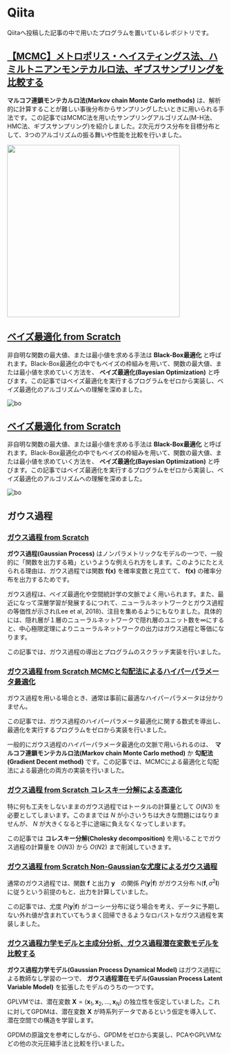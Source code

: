 # Qiita

Qiitaへ投稿した記事の中で用いたプログラムを置いているレポジトリです。

## [【MCMC】メトロポリス・ヘイスティングス法、ハミルトニアンモンテカルロ法、ギブスサンプリングを比較する](https://qiita.com/meltyyyyy/items/b04e5c13a0ea71c2be05)

**マルコフ連鎖モンテカルロ法(Markov chain Monte Carlo methods)** は、解析的に計算することが難しい事後分布からサンプリングしたいときに用いられる手法です。この記事ではMCMC法を用いたサンプリングアルゴリズム(M-H法、HMC法、ギブスサンプリング)を紹介しました。2次元ガウス分布を目標分布として、3つのアルゴリズムの振る舞いや性能を比較を行いました。

<img src=https://user-images.githubusercontent.com/81362789/180633664-0b70caf5-cc49-4801-add1-552348506dec.png width=400>

## [ベイズ最適化 from Scratch](https://qiita.com/meltyyyyy/items/e67f22f98a96e30e5461)

非自明な関数の最大値、または最小値を求める手法は **Black-Box最適化** と呼ばれます。Black-Box最適化の中でもベイズの枠組みを用いて、関数の最大値、または最小値を求めていく方法を、 **ベイズ最適化(Bayesian Optimization)** と呼びます。この記事ではベイズ最適化を実行するプログラムをゼロから実装し、ベイズ最適化のアルゴリズムへの理解を深めました。

![bo](https://user-images.githubusercontent.com/81362789/180634525-8dbcd42b-2896-44fe-85d1-451ab4984205.gif)

## [ベイズ最適化 from Scratch](https://qiita.com/meltyyyyy/items/e67f22f98a96e30e5461)

非自明な関数の最大値、または最小値を求める手法は **Black-Box最適化** と呼ばれます。Black-Box最適化の中でもベイズの枠組みを用いて、関数の最大値、または最小値を求めていく方法を、 **ベイズ最適化(Bayesian Optimization)** と呼びます。この記事ではベイズ最適化を実行するプログラムをゼロから実装し、ベイズ最適化のアルゴリズムへの理解を深めました。

![bo](https://user-images.githubusercontent.com/81362789/180634525-8dbcd42b-2896-44fe-85d1-451ab4984205.gif)

## ガウス過程

### [ガウス過程 from Scratch](https://qiita.com/meltyyyyy/items/8440849532cd55da1e45)

**ガウス過程(Gaussian Process)** はノンパラメトリックなモデルの一つで、一般的に「関数を出力する箱」というような例えられ方をします。このようにたとえられる理由は、ガウス過程では関数 **f(x)** を確率変数と見立てて、 **f(x)** の確率分布を出力するためです。

ガウス過程は、ベイズ最適化や空間統計学の文脈でよく用いられます。また、最近になって深層学習が発展するにつれて、ニューラルネットワークとガウス過程の等価性が示され(Lee et al, 2018)、注目を集めるようにもなりました。具体的には、隠れ層が１層のニューラルネットワークで隠れ層のユニット数を∞にすると、中心極限定理によりニューラルネットワークの出力はガウス過程と等価になります。

この記事では、ガウス過程の導出とプログラムのスクラッチ実装を行いました。

### [ガウス過程 from Scratch MCMCと勾配法によるハイパーパラメータ最適化](https://qiita.com/meltyyyyy/items/5a058ecc81e010876a39)

ガウス過程を用いる場合とき、通常は事前に最適なハイパーパラメータは分かりません。

この記事では、ガウス過程のハイパーパラメータ最適化に関する数式を導出し、最適化を実行するプログラムをゼロから実装を行いました。

一般的にガウス過程のハイパーパラメータ最適化の文脈で用いられるのは、　**マルコフ連鎖モンテカルロ法(Markov chain Monte Carlo method)** か **勾配法(Gradient Decent method)** です。この記事では、MCMCによる最適化と勾配法による最適化の両方の実装を行いました。

### [ガウス過程 from Scratch コレスキー分解による高速化](https://qiita.com/meltyyyyy/items/44e2f270be72943086f3)

特に何も工夫をしないままのガウス過程ではトータルの計算量として $O(N3)$ を必要としてしまいます。このままでは $N$ が小さいうちは大きな問題にはなりませんが、 $N$ が大きくなると手に途端に負えなくなってしまいます。

この記事では **コレスキー分解(Cholesky decomposition)** を用いることでガウス過程の計算量を $O(N3)$ から $O(N2)$ まで削減していきます。

### [ガウス過程 from Scratch Non-Gaussianな尤度によるガウス過程](https://qiita.com/meltyyyyy/items/620691c0cd07023777cc)

通常のガウス過程では、関数 $\mathbf{f}$ と出力 $\mathbf{y}$　の関係 $P(\mathbf{y}|\mathbf{f})$ がガウス分布 $\mathbb{N}(\mathbf{f},\sigma^2\mathbf{I})$ に従うという前提のもと、出力を計算していました。

この記事では、尤度 $P(\mathbf{y}|\mathbf{f})$ がコーシー分布に従う場合を考え、データに予期しない外れ値が含まれていてもうまく回帰できるようなロバストなガウス過程を実装しました。

### [ガウス過程力学モデルと主成分分析、ガウス過程潜在変数モデルを比較する](https://qiita.com/meltyyyyy/items/f2e9f81354d1ed72a5d1)

**ガウス過程力学モデル(Gaussian Process Dynamical Model)** はガウス過程による教師なし学習の一つで、 **ガウス過程潜在モデル(Gaussian Process Latent Variable Model)** を拡張したモデルのうちの一つです。

GPLVMでは、潜在変数 $\mathbf{X}=(\mathbf{x}_1,\mathbf{x}_2,\dots,\mathbf{x}_N)$ の独立性を仮定していました。これに対してGPDMは、潜在変数 $\mathbf{X}$ が時系列データであるという仮定を導入して、潜在空間での構造を学習します。

GPDMの原論文を参考にしながら、GPDMをゼロから実装し、PCAやGPLVMなどの他の次元圧縮手法と比較を行いました。
